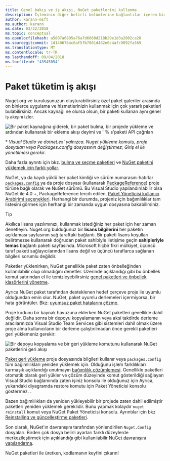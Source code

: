 ```yaml
---
title: Genel bakış ve iş akışı, NuGet paketlerini kullanma
description: İşleminin diğer belirli bölümlerine bağlantılar içeren bir proje içinde NuGet paketlerini kullanma işlemine bir genel bakış.
author: karann-msft
ms.author: karann
ms.date: 03/22/2018
ms.topic: conceptual
ms.openlocfilehash: a5807a6895a76a7d6660d218b29e1d3a2802ca28
ms.sourcegitcommit: 1d1406764c6af5fb7801d462e0c4afc9092fa569
ms.translationtype: MT
ms.contentlocale: tr-TR
ms.lasthandoff: 09/04/2018
ms.locfileid: "43545054"
---
```

# <a name="package-consumption-workflow"></a>Paket tüketim iş akışı

Nuget.org ve kuruluşunuzun oluşturabilirsiniz özel paket galeriler arasında on binlerce uygulama ve hizmetlerinizin kullanmak için çok yararlı paketleri bulabilirsiniz. Ancak kaynağı ne olursa olsun, bir paketi kullanan aynı genel iş akışını izler.

![Bir paket kaynağına giderek, bir paket bulma, bir projede yükleme ve ardından kullanarak bir ekleme akışı deyimi ve ' % s'paketi API çağrıları](media/Overview-01-GeneralFlow.png)

\* _Visual Studio ve dotnet.ex' yalnızca. Nuget yükleme komutu, proje dosyaları veya Packages.config dosyasının değiştirmez; Giriş el ile yönetilmesi gerekir._

Daha fazla ayrıntı için bkz. [bulma ve seçme paketleri](../consume-packages/finding-and-choosing-packages.md) ve [NuGet paketini yüklemek için farklı yollar](ways-to-install-a-package.md).

NuGet, ya da kaydı yüklü her paket kimliği ve sürüm numarasını hatırlar [ `packages.config` ](../reference/packages-config.md) ya da proje dosyası (kullanarak [PackageReference](../consume-packages/package-references-in-project-files.md)) proje türüne bağlı olarak ve NuGet sürümü. Bu Visual Studio yapılandırılabilir olsa NuGet ile 4.0 +, PackageReference tercih edilen, [Paket Yöneticisi kullanıcı Arabirimi seçenekleri](../tools/package-manager-ui.md). Herhangi bir durumda, projeniz için bağımlılıklar tam listesini görmek için herhangi bir zamanda uygun dosyasına bakabilirsiniz.

> [!Tip]
> Akıllıca lisans yazılımınızı, kullanmak istediğiniz her paket için her zaman denetleyin. Nuget.org bulduğunuz bir **lisans bilgilerini** her paketin açıklaması sayfasının sağ taraftaki bağlantı. Bir paketi lisans koşulları belirtmezse kullanarak doğrudan paket sahibiyle iletişime geçin **sahipleriyle temas** bağlantı paketi sayfasında. Microsoft hiçbir fikri mülkiyet, üçüncü taraf paketi sağlayıcılarından lisans değil ve üçüncü taraflarca sağlanan bilgileri sorumlu değildir.

Paketler yüklenirken, NuGet genellikle paket zaten önbelleğinden kullanılabilir olup olmadığını denetler. Üzerinde açıklandığı gibi bu önbellek komut satırından el ile temizleyebilirsiniz [genel paketleri ve önbellek klasörlerini yönetme](../consume-packages/managing-the-global-packages-and-cache-folders.md).

Ayrıca NuGet paket tarafından desteklenen hedef çerçeve proje ile uyumlu olduğundan emin olur. NuGet, paket uyumlu derlemeleri içermiyorsa, bir hata görüntüler. Bkz: [uyumsuz paket hatalarını çözme](dependency-resolution.md#resolving-incompatible-package-errors).

Proje kodunu bir kaynak havuzuna eklerken NuGet paketleri genellikle dahil değildir. Daha sonra bir depoyu kopyalamanın veya aksi takdirde derleme aracılarınızda Visual Studio Team Services gibi sistemleri dahil olmak üzere proje alma kullanıcıların bir derleme çalıştırılmadan önce gerekli paketleri geri yüklemeniz gerekir:

![Bir depoyu kopyalama ve bir geri yükleme komutunu kullanarak NuGet paketlerini geri akışı](media/Overview-02-RestoreFlow.png)

[Paket geri yükleme](../consume-packages/package-restore.md) proje dosyasında bilgileri kullanır veya `packages.config` tüm bağımlılıkları yeniden yüklemek için. Olduğunu işlem farklılıkları karmaşık açıklandığı unutmayın [bağımlılık çözümlemesi](../consume-packages/dependency-resolution.md). Genellikle paketleri otomatik olarak geri yükler ve çözüm düzeyinde komut gösterildiği sağlayan Visual Studio bağlamında zaten işiniz konsolu ile olduğunuz için Ayrıca, yukarıdaki diyagramda restore komutu için Paket Yöneticisi konsolu göstermez. .

Bazen bağımlılıkları da yeniden yükleyebilir bir projede zaten dahil edilmiştir paketleri yeniden yüklemek gereklidir. Bunu yapmak kolaydır `nuget reinstall` komut veya NuGet Paket Yöneticisi konsolu. Ayrıntılar için bkz [Reinstalling ve güncelleştirme paketleri](../consume-packages/reinstalling-and-updating-packages.md).

Son olarak, NuGet'ın davranışını tarafından yönlendirilen `Nuget.Config` dosyaları. Birden çok dosya belirli ayarları farklı düzeylerde merkezileştirmek için açıklandığı gibi kullanılabilir [NuGet davranışını yapılandırma](../consume-packages/configuring-nuget-behavior.md).

NuGet paketleri ile üretken, kodlamanın keyfini çıkarın!
